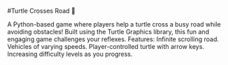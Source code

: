 #Turtle Crosses Road 🐢

A Python-based game where players help a turtle cross a busy road while avoiding obstacles! Built using the Turtle Graphics library, this fun and engaging game challenges your reflexes.
Features:
   Infinite scrolling road.
   Vehicles of varying speeds.
   Player-controlled turtle with arrow keys.
   Increasing difficulty levels as you progress.